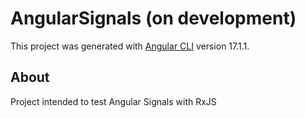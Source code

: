 # AngularSignals (on development)

This project was generated with [Angular CLI](https://github.com/angular/angular-cli) version 17.1.1.

## About

Project intended to test Angular Signals with RxJS
